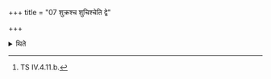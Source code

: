 +++
title = "07 शुक्रश्च शुचिश्चेति द्वे"

+++

<details><summary>थिते</summary>

7. With the two formulae beginning śukraśca śuciśca[^1] he places the two R̥tavyā (seasonal-bricks) of which (the recitation of) the formula tayā devatayā... is common.  

[^1]: TS IV.4.11.b.  
</details>
